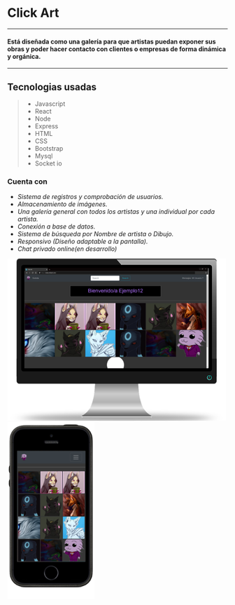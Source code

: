 # Click Art

---

#### Está diseñada como una galería para que artistas puedan exponer sus obras y poder hacer contacto con clientes o empresas de forma dinámica y orgánica.

---

## Tecnologias usadas

> - Javascript
> - React
> - Node
> - Express
> - HTML
> - CSS
> - Bootstrap
> - Mysql
> - Socket io

### Cuenta con

- _Sistema de registros y comprobación de usuarios._
- _Almacenamiento de imágenes._
- _Una galería general con todos los artistas y una individual por cada artista._
- _Conexión a base de datos._
- _Sistema de búsqueda por Nombre de artista o Dibujo._
- _Responsivo (Diseño adaptable a la pantalla)._
- _Chat privado online(en desarrollo)_

<img src="/Preview/PrincipalEscritorio.png" width="500"><img src="/Preview/VistaPrincipalMovil.png " width="200">
